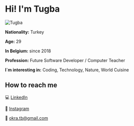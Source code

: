 
# Hi! I'm Tugba

![Tugba](https://avatars.githubusercontent.com/yildiztugba)

**Nationality:** Turkey

**Age:** 29

**In Belgium:** since 2018

**Profession:** Future Software Developer / Computer Teacher

**I`m interesting in:** Coding, Technology, Nature, World Cuisine

## How to reach me

💻 [LinkedIn](https://www.linkedin.com/in/)
  
📱 [Instagram](https://www.instagram.com/)  

💌 [okra.tb@gmail.com](mailto:okra.tb@gmail.com)
